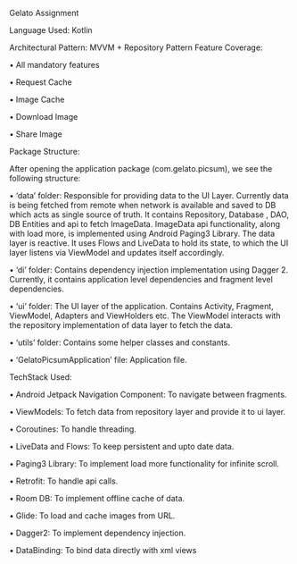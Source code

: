 Gelato Assignment

Language Used: Kotlin

Architectural Pattern: MVVM + Repository Pattern Feature Coverage:

• All mandatory features

• Request Cache

• Image Cache

• Download Image

• Share Image




Package Structure:

After opening the application package (com.gelato.picsum), we see the following structure:

• ‘data’ folder: Responsible for providing data to the UI Layer. Currently data is being fetched from remote when network is available and saved to DB which acts as single source of truth.
It contains Repository, Database , DAO, DB Entities and api to fetch ImageData. ImageData api functionality, along with load more, is implemented using Android Paging3 Library.
The data layer is reactive. It uses Flows and LiveData to hold its state, to which the UI layer listens via ViewModel and updates itself accordingly.

• ‘di’ folder: Contains dependency injection implementation using Dagger 2. Currently, it contains application level dependencies and fragment level dependencies.

• ‘ui’ folder: The UI layer of the application. Contains Activity, Fragment, ViewModel, Adapters and ViewHolders etc. The ViewModel interacts with the repository implementation of data layer to fetch the data.

• ‘utils’ folder: Contains some helper classes and constants.

• ‘GelatoPicsumApplication’ file: Application file.




TechStack Used:

• Android Jetpack Navigation Component: To navigate between fragments.

• ViewModels: To fetch data from repository layer and provide it to ui layer.

• Coroutines: To handle threading.

• LiveData and Flows: To keep persistent and upto date data.

• Paging3 Library: To implement load more functionality for infinite scroll.

• Retrofit: To handle api calls.

• Room DB: To implement offline cache of data.

• Glide: To load and cache images from URL.

• Dagger2: To implement dependency injection.

• DataBinding: To bind data directly with xml views
